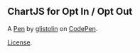 ChartJS for Opt In / Opt Out
----------------------------


A [Pen](https://codepen.io/glistolin/pen/jGggrY) by [glistolin](https://codepen.io/glistolin) on [CodePen](https://codepen.io).

[License](https://codepen.io/glistolin/pen/jGggrY/license).